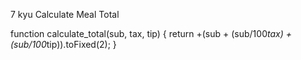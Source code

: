 7 kyu
Calculate Meal Total

function calculate_total(sub, tax, tip) {
return +(sub + (sub/100*tax) + (sub/100*tip)).toFixed(2);
}
